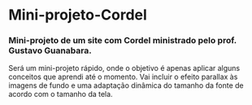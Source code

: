 # Mini-projeto-Cordel
### Mini-projeto de um site com Cordel ministrado pelo prof. Gustavo Guanabara.

Será um mini-projeto rápido, onde o objetivo é apenas aplicar alguns conceitos que aprendi até o momento. Vai incluir o efeito parallax às imagens de fundo e uma adaptação dinâmica do tamanho da fonte de acordo com o tamanho da tela.
